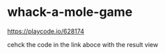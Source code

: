 # whack-a-mole-game
https://playcode.io/628174


cehck the code in the link aboce with the result view
